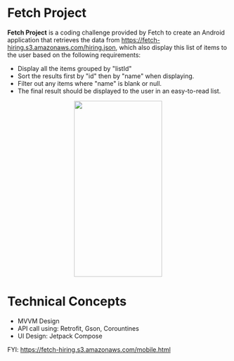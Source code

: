 # Fetch Project

**Fetch Project** is a coding challenge provided by Fetch to create an Android application that retrieves the data from https://fetch-hiring.s3.amazonaws.com/hiring.json, which also display this list of items to the user based on the following requirements:
* Display all the items grouped by "listId"
* Sort the results first by "id" then by "name" when displaying.
* Filter out any items where "name" is blank or null.
* The final result should be displayed to the user in an easy-to-read list.


<p align="center">
  <img src="https://i.imgur.com/92ENyUN.png" width="200" height="400" />
</p>

# Technical Concepts
  * MVVM Design
  * API call using: Retrofit, Gson, Corountines
  * UI Design: Jetpack Compose

FYI: https://fetch-hiring.s3.amazonaws.com/mobile.html

